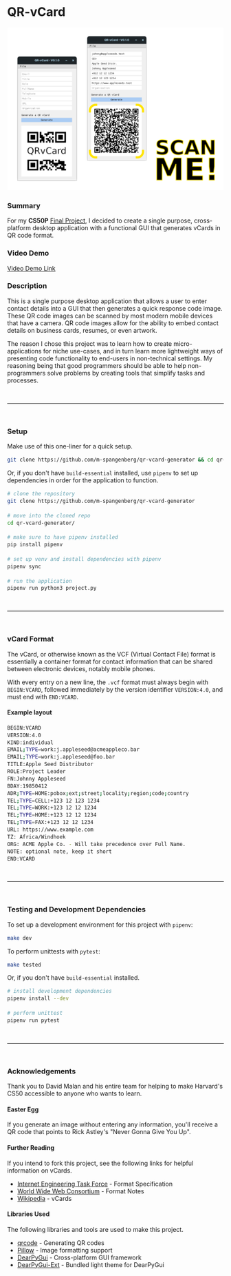 # QR-vCard

<div align="center">
<img src="readme/readme_header_qrvcard.png" alt="example qr code" width="720"/>
</div>

### __Summary__

For my **CS50P** [Final Project](https://cs50.harvard.edu/python/2022/project/), I decided to create a single purpose, cross-platform desktop application with a functional GUI that generates vCards in QR code format.

### __Video Demo__

[Video Demo Link](https://youtu.be/33GYi6om1kI)

### __Description__

This is a single purpose desktop application that allows a user to enter contact details into a GUI that then generates a quick response code image. These QR code images can be scanned by most modern mobile devices that have a camera. QR code images allow for the ability to embed contact details on business cards, resumes, or even artwork.

The reason I chose this project was to learn how to create micro-applications for niche use-cases, and in turn learn more lightweight ways of presenting code functionality to end-users in non-technical settings. My reasoning being that good programmers should be able to help non-programmers solve problems by creating tools that simplify tasks and processes.

</br>
<hr>
</br>

### __Setup__

Make use of this one-liner for a quick setup.

```bash
git clone https://github.com/m-spangenberg/qr-vcard-generator && cd qr-vcard-generator/ && make init
```

Or, if you don't have `build-essential` installed, use `pipenv` to set up dependencies in order for the application to function.

```bash
# clone the repository
git clone https://github.com/m-spangenberg/qr-vcard-generator

# move into the cloned repo
cd qr-vcard-generator/

# make sure to have pipenv installed
pip install pipenv

# set up venv and install dependencies with pipenv
pipenv sync

# run the application
pipenv run python3 project.py
```

</br>
<hr>
</br>

### __vCard Format__

The vCard, or otherwise known as the VCF (Virtual Contact File) format is essentially a container format for contact information that can be shared between electronic devices, notably mobile phones.

With every entry on a new line, the `.vcf` format must always begin with `BEGIN:VCARD`, followed immediately by the version identifier `VERSION:4.0`, and must end with `END:VCARD`.

#### Example layout

```bash
BEGIN:VCARD
VERSION:4.0
KIND:individual
EMAIL;TYPE=work:j.appleseed@acmeappleco.bar
EMAIL;TYPE=work:j.appleseed@foo.bar
TITLE:Apple Seed Distributor
ROLE:Project Leader
FN:Johnny Appleseed
BDAY:19850412
ADR;TYPE=HOME:pobox;ext;street;locality;region;code;country
TEL;TYPE=CELL:+123 12 123 1234
TEL;TYPE=WORK:+123 12 12 1234
TEL;TYPE=HOME:+123 12 12 1234
TEL;TYPE=FAX:+123 12 12 1234
URL: https://www.example.com
TZ: Africa/Windhoek
ORG: ACME Apple Co. - Will take precedence over Full Name.
NOTE: optional note, keep it short
END:VCARD
```

</br>
<hr>
</br>

### __Testing and Development Dependencies__

To set up a development environment for this project with `pipenv`:

``` bash
make dev
```

To perform unittests with `pytest`:

``` bash
make tested
```

Or, if you don't have `build-essential` installed.

```bash
# install development dependencies
pipenv install --dev

# perform unittest
pipenv run pytest
```

</br>
<hr>
</br>

### __Acknowledgements__

Thank you to David Malan and his entire team for helping to make Harvard's CS50 accessible to anyone who wants to learn.

#### __Easter Egg__

If you generate an image without entering any information, you'll receive a QR code that points to Rick Astley's "Never Gonna Give You Up".


#### __Further Reading__

If you intend to fork this project, see the following links for helpful information on vCards.

* [Internet Engineering Task Force](https://datatracker.ietf.org/doc/html/rfc6350) - Format Specification
* [World Wide Web Consortium](https://www.w3.org/2002/12/cal/vcard-notes.html) - Format Notes
* [Wikipedia](https://en.wikipedia.org/wiki/VCard) - vCards

#### __Libraries Used__

The following libraries and tools are used to make this project.

* [qrcode](https://pypi.org/project/qrcode/) - Generating QR codes
* [Pillow](https://pypi.org/project/Pillow/) - Image formatting support
* [DearPyGui](https://pypi.org/project/dearpygui/) - Cross-platform GUI framework
* [DearPyGui-Ext](https://pypi.org/project/dearpygui-ext/) - Bundled light theme for DearPyGui